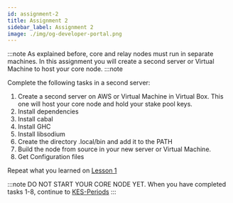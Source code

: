 ```yaml
---
id: assignment-2
title: Assignment 2
sidebar_label: Assignment 2
image: ./img/og-developer-portal.png
---
```


:::note
As explained before, core and relay nodes must run in separate machines. In
this assignment you will create a second server or Virtual Machine to host
your core node.
:::note

Complete the following tasks in a second server:

1. Create a second server on AWS or Virtual Machine in Virtual Box. This one will host your core node and hold your stake pool keys.
2. Install dependencies
3. Install cabal
4. Install GHC
5. Install libsodium
6. Create the directory .local/bin and add it to the PATH
7. Build the node from source in your new server or Virtual Machine.
8. Get Configuration files

Repeat what you learned on [Lesson 1](../lesson-1#install-cardano-node)


:::note
DO NOT START YOUR CORE NODE YET.
When you have completed tasks 1-8, continue to [KES-Periods](../assignments/kes_period)
:::
